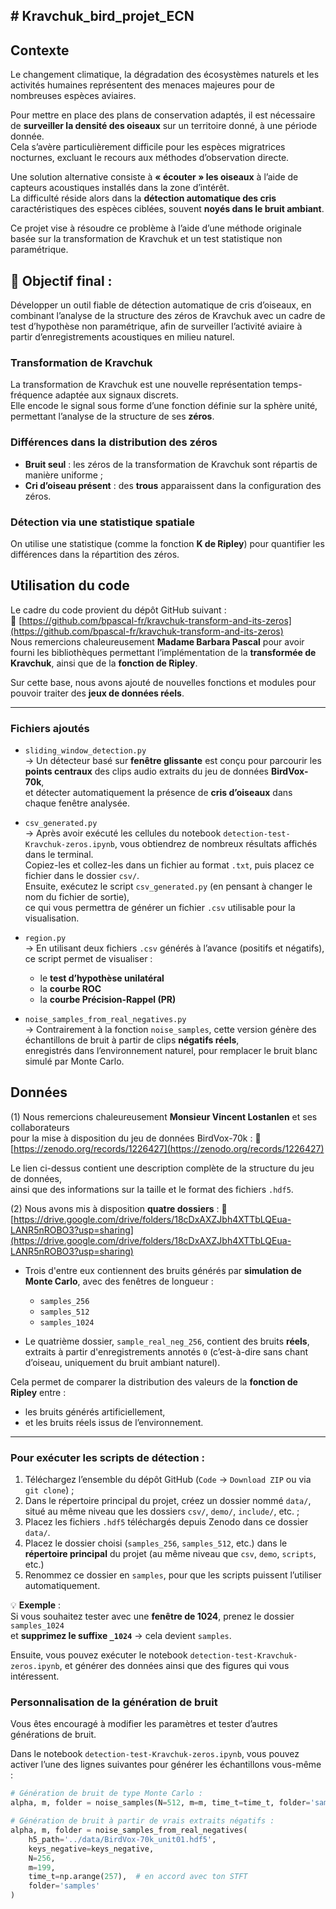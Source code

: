 ## # Kravchuk_bird_projet_ECN

## Contexte

Le changement climatique, la dégradation des écosystèmes naturels et les activités humaines représentent des menaces majeures pour de nombreuses espèces aviaires.

Pour mettre en place des plans de conservation adaptés, il est nécessaire de **surveiller la densité des oiseaux** sur un territoire donné, à une période donnée.  
Cela s’avère particulièrement difficile pour les espèces migratrices nocturnes, excluant le recours aux méthodes d’observation directe.

Une solution alternative consiste à **« écouter » les oiseaux** à l’aide de capteurs acoustiques installés dans la zone d’intérêt.  
La difficulté réside alors dans la **détection automatique des cris** caractéristiques des espèces ciblées, souvent **noyés dans le bruit ambiant**.

Ce projet vise à résoudre ce problème à l’aide d’une méthode originale basée sur la transformation de Kravchuk et un test statistique non paramétrique.


## 🎯 Objectif final : 
Développer un outil fiable de détection automatique de cris d’oiseaux, en combinant l’analyse de la structure des zéros de Kravchuk avec un cadre de test d’hypothèse non paramétrique, afin de surveiller l’activité aviaire à partir d’enregistrements acoustiques en milieu naturel.

### Transformation de Kravchuk

La transformation de Kravchuk est une nouvelle représentation temps-fréquence adaptée aux signaux discrets.  
Elle encode le signal sous forme d’une fonction définie sur la sphère unité, permettant l’analyse de la structure de ses **zéros**.

### Différences dans la distribution des zéros

- **Bruit seul** : les zéros de la transformation de Kravchuk sont répartis de manière uniforme ;
- **Cri d’oiseau présent** : des **trous** apparaissent dans la configuration des zéros.

### Détection via une statistique spatiale

On utilise une statistique (comme la fonction **K de Ripley**) pour quantifier les différences dans la répartition des zéros.

## Utilisation du code

Le cadre du code provient du dépôt GitHub suivant :  
🔗 [https://github.com/bpascal-fr/kravchuk-transform-and-its-zeros](https://github.com/bpascal-fr/kravchuk-transform-and-its-zeros)  
Nous remercions chaleureusement **Madame Barbara Pascal** pour avoir fourni les bibliothèques permettant l’implémentation de la **transformée de Kravchuk**, ainsi que de la **fonction de Ripley**.

Sur cette base, nous avons ajouté de nouvelles fonctions et modules pour pouvoir traiter des **jeux de données réels**.

---

### Fichiers ajoutés

- `sliding_window_detection.py`  
  → Un détecteur basé sur **fenêtre glissante** est conçu pour parcourir les **points centraux** des clips audio extraits du jeu de données **BirdVox-70k**,  
  et détecter automatiquement la présence de **cris d’oiseaux** dans chaque fenêtre analysée.

- `csv_generated.py`  
  → Après avoir exécuté les cellules du notebook `detection-test-Kravchuk-zeros.ipynb`, vous obtiendrez de nombreux résultats affichés dans le terminal.  
  Copiez-les et collez-les dans un fichier au format `.txt`, puis placez ce fichier dans le dossier `csv/`.  
  Ensuite, exécutez le script `csv_generated.py` (en pensant à changer le nom du fichier de sortie),  
  ce qui vous permettra de générer un fichier `.csv` utilisable pour la visualisation.

- `region.py`  
  → En utilisant deux fichiers `.csv` générés à l’avance (positifs et négatifs), ce script permet de visualiser :  
    - le **test d’hypothèse unilatéral**  
    - la **courbe ROC**  
    - la **courbe Précision-Rappel (PR)**

- `noise_samples_from_real_negatives.py`  
  → Contrairement à la fonction `noise_samples`, cette version génère des échantillons de bruit à partir de clips **négatifs réels**,  
  enregistrés dans l’environnement naturel, pour remplacer le bruit blanc simulé par Monte Carlo.



##  Données

(1) Nous remercions chaleureusement **Monsieur Vincent Lostanlen** et ses collaborateurs  
pour la mise à disposition du jeu de données BirdVox-70k : 🔗 [https://zenodo.org/records/1226427](https://zenodo.org/records/1226427)

Le lien ci-dessus contient une description complète de la structure du jeu de données,  
ainsi que des informations sur la taille et le format des fichiers `.hdf5`.

(2) Nous avons mis à disposition **quatre dossiers** : 🔗 [https://drive.google.com/drive/folders/18cDxAXZJbh4XTTbLQEua-LANR5nROBO3?usp=sharing](https://drive.google.com/drive/folders/18cDxAXZJbh4XTTbLQEua-LANR5nROBO3?usp=sharing)

- Trois d'entre eux contiennent des bruits générés par **simulation de Monte Carlo**, avec des fenêtres de longueur :
  - `samples_256`
  - `samples_512`
  - `samples_1024`

- Le quatrième dossier, `sample_real_neg_256`, contient des bruits **réels**, extraits à partir d'enregistrements annotés `0` (c’est-à-dire sans chant d’oiseau, uniquement du bruit ambiant naturel).

Cela permet de comparer la distribution des valeurs de la **fonction de Ripley** entre :
- les bruits générés artificiellement,
- et les bruits réels issus de l’environnement.

---

### Pour exécuter les scripts de détection :

1. Téléchargez l’ensemble du dépôt GitHub (`Code` → `Download ZIP` ou via `git clone`) ;
2. Dans le répertoire principal du projet, créez un dossier nommé `data/`,  
   situé au même niveau que les dossiers `csv/`, `demo/`, `include/`, etc. ;
3. Placez les fichiers `.hdf5` téléchargés depuis Zenodo dans ce dossier `data/`.
4. Placez le dossier choisi (`samples_256`, `samples_512`, etc.) dans le **répertoire principal** du projet (au même niveau que `csv`, `demo`, `scripts`, etc.)  
5. Renommez ce dossier en `samples`, pour que les scripts puissent l’utiliser automatiquement.

💡 **Exemple** :  
Si vous souhaitez tester avec une **fenêtre de 1024**, prenez le dossier `samples_1024`  
et **supprimez le suffixe `_1024`** → cela devient `samples`.

Ensuite, vous pouvez exécuter le notebook `detection-test-Kravchuk-zeros.ipynb`, et générer des données ainsi que des figures qui vous intéressent.

### Personnalisation de la génération de bruit

Vous êtes encouragé à modifier les paramètres et tester d’autres générations de bruit.

Dans le notebook `detection-test-Kravchuk-zeros.ipynb`, vous pouvez activer l’une des lignes suivantes pour générer les échantillons vous-même :

```python
# Génération de bruit de type Monte Carlo :
alpha, m, folder = noise_samples(N=512, m=m, time_t=time_t, folder='samples')

# Génération de bruit à partir de vrais extraits négatifs :
alpha, m, folder = noise_samples_from_real_negatives(
    h5_path='../data/BirdVox-70k_unit01.hdf5',
    keys_negative=keys_negative,
    N=256,
    m=199,
    time_t=np.arange(257),  # en accord avec ton STFT
    folder='samples'
)
